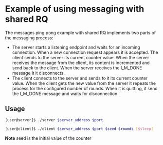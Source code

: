Example of using messaging with shared RQ
===

The messages ping pong example with shared RQ implements two parts of the messaging process:
- The server starts a listening endpoint and waits for an incoming connection.
When a new connection request appears it is accepted. The client sends to
the server its current counter value. When the server receives the message
from the client, its content is incremented and send back to the client. When
the server receives the I_M_DONE message it it disconnects.
- The client connects to the server and sends to it its current counter value.
When the client gets the new value from the server it repeats the process
for the configured number of rounds. When it is quitting, it send the I_M_DONE
message and waits for disconnection.

## Usage

```bash
[user@server]$ ./server $server_address $port
```

```bash
[user@client]$ ./client $server_address $port $seed $rounds [$sleep]
```
**Note** seed is the initial value of the counter
